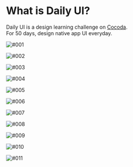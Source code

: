 # What is Daily UI?
Daily UI is a design learning challenge on [Cocoda](https://cocoda.design/).  
For 50 days, design native app UI everyday.

![#001](./ui/001.jpg)

![#002](./ui/002.jpg)

![#003](./ui/003.jpg)

![#004](./ui/004.jpg)

![#005](./ui/005.jpg)

![#006](./ui/006.jpg)

![#007](./ui/007.jpg)

![#008](./ui/008.jpg)

![#009](./ui/009.jpg)

![#010](./ui/010.jpg)

![#011](./ui/011.jpg)


